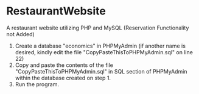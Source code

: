 # RestaurantWebsite
A restaurant website utilizing PHP and MySQL (Reservation Functionality not Added)
1. Create a database "economics" in PHPMyAdmin (if another name is desired, kindly edit the file "CopyPasteThisToPHPMyAdmin.sql" on line 22)
2. Copy and paste the contents of the file "CopyPasteThisToPHPMyAdmin.sql" in SQL section of PHPMyAdmin within the database created on step 1.
3. Run the program.
